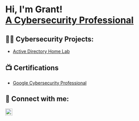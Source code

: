 <h1>Hi, I'm Grant! <br/> <a href="https://www.linkedin.com/in/grant-schamel-4732251a0/">A Cybersecurity Professional</a></h1>

<h2>👨‍💻 Cybersecurity Projects:</h2>

- [Active Directory Home Lab](https://github.com/joshmadakor1/LABURL)

<h2>📺 Certifications</h2>

- [Google Cybersecurity Professional](https://coursera.org/share/dd21f25501dfa52661079bd4746c7858)


<h2> 🤳 Connect with me:</h2>


[<img align="left" alt="JoshMadakor | LinkedIn" width="22px" src="https://cdn.jsdelivr.net/npm/simple-icons@v3/icons/linkedin.svg" />][linkedin]


[linkedin]: https://www.linkedin.com/in/grant-schamel-4732251a0/

<!--
**

Here are some ideas to get you started:

- 🔭 I’m currently working on ...
- 🌱 I’m currently learning ...
- 👯 I’m looking to collaborate on ...
- 🤔 I’m looking for help with ...
- 💬 Ask me about ...
- 📫 How to reach me: ...
- 😄 Pronouns: ...
- ⚡ Fun fact: ...
-->
